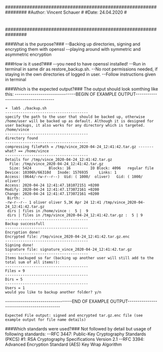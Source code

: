 ################################################################
#Author: Vincent Schauer                                       #
#Date: 24.04.2020                                              #
#                                                              #
#                                                              #
################################################################

###What is the purpose?###
	--Backing up directories, signing and encrypting them with openssl
	--playing around with symmetric and asymmetric encryption

###How is it used?###
    	--you need to have openssl installed!
	--Run in terminal in same dir as restore_backup.sh. 
	--No root permissions needed, if staying in the own directories of logged in user. 
	--Follow instructions given in terminal

###Which is the expected output?###
	The output should look somthing like this:
	-------------------------------BEGIN OF EXAMPLE OUTPUT------------------------------------

	➜  lab5 ./backup.sh
	--------------------------------------
	specify the path to the user that should be backed up, otherwise /home/user will be backed up as default. Although it is designed for user backups, it also works for any directory which is targeted. 
	/home/vince
	--------------------------------------
	directory found
	--------------------------------------
	compressing filePath = /tmp/vince_2020-04-24_12:41:42.tar.gz ------- what? == /home/vince
	--------------------------------------
	Details for /tmp/vince_2020-04-24_12:41:42.tar.gz
	  File: /tmp/vince_2020-04-24_12:41:42.tar.gz
	  Size: 5424      	Blocks: 16         IO Block: 4096   regular file
	Device: 10306h/66310d	Inode: 1576935     Links: 1
	Access: (0644/-rw-r--r--)  Uid: ( 1000/  oliver)   Gid: ( 1000/  oliver)
	Access: 2020-04-24 12:41:47.181072151 +0200
	Modify: 2020-04-24 12:41:47.173072161 +0200
	Change: 2020-04-24 12:41:47.173072161 +0200
	 Birth: -
	-rw-r--r-- 1 oliver oliver 5,3K Apr 24 12:41 /tmp/vince_2020-04-24_12:41:42.tar.gz
	 dirs | files in /home/vince :  5 |  9 
	 dirs | files in /tmp/vince_2020-04-24_12:41:42.tar.gz :  5 | 9 
	--------------------------------------
	Backup successfull
	--------------------------------------
	Encryption done!
	Encrypted file: /tmp/vince_2020-04-24_12:41:42.tar.gz.enc
	--------------------------------------
	Signing done!
	Signature file: signature_vince_2020-04-24_12:41:42.tar.gz
	--------------------------------------
	Items backuped so far (backing up another user will still add to the total sum of all items!): 
	--------------------------------------
	Files = 9 
	--------------------------------------
	Dirs = 5 
	--------------------------------------
	Users = 1 
	would you like to backup another folder? y/n


----------------------------------END OF EXAMPLE OUTPUT-------------------------------------------

	Expected File output: signed and encrypted tar.gz.enc file (see example output for file name details)

###Which standards were used?###
	Not followed by detail but usage of following standards:
	--RFC 3447: Public-Key Cryptography Standards (PKCS) #1: RSA Cryptography Specifications Version 2.1
	--RFC 3394: Advanced Encryption Standard (AES) Key Wrap Algorithm




